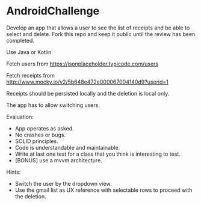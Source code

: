 # AndroidChallenge


Develop an app that allows a user to see the list of receipts and be able to select and delete. 
Fork this repo and keep it public until the review has been completed.

Use Java or Kotlin 

Fetch users from https://jsonplaceholder.typicode.com/users

Fetch receipts from http://www.mocky.io/v2/5b648e472e000067004140d9?userid=1

Receipts should be persisted locally and the deletion is local only.

The app has to allow switching users.

Evaluation: 
- App operates as asked.
- No crashes or bugs. 
- SOLID principles. 
- Code is understandable and maintainable.
- Write at last one test for a class that you think is interesting to test.
- [BONUS] use a mvvm architecture.

Hints: 
- Switch the user by the dropdown view. 
- Use the gmail list as UX reference with selectable rows to proceed with the deletion.
